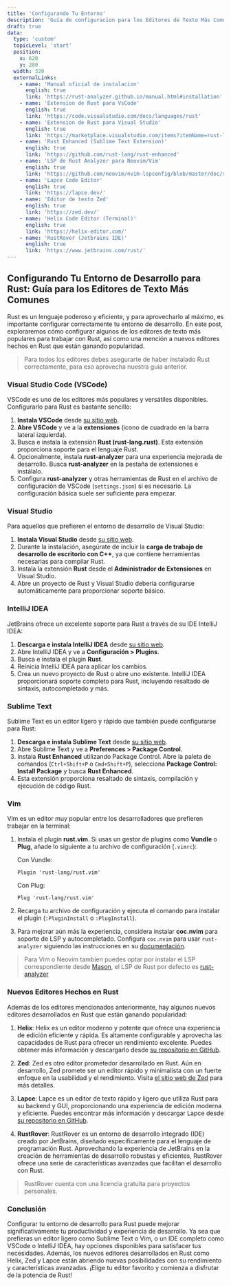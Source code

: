 ```yaml
---
title: 'Configurando Tu Entorno'
description: 'Guía de configuracion para los Editores de Texto Más Comunes (Vs Code, Visual Studio, IntelliJ IDEA, Vim, Neovim, Sublime Text)'
draft: true
data:
  type: 'custom'
  topicLevel: 'start'
  position:
    x: 620
    y: 280
  width: 320
  externalLinks:
    - name: 'Manual oficial de instalacion'
      english: true
      link: 'https://rust-analyzer.github.io/manual.html#installation'
    - name: 'Extension de Rust para VsCode'
      english: true
      link: 'https://code.visualstudio.com/docs/languages/rust'
    - name: 'Extension de Rust para Visual Studio'
      english: true
      link: 'https://marketplace.visualstudio.com/items?itemName=rust-lang.rust-analyzer'
    - name: 'Rust Enhanced (Sublime Text Extension)'
      english: true
      link: 'https://github.com/rust-lang/rust-enhanced'
    - name: 'LSP de Rust Analyzer para Neovim/Vim'
      english: true
      link: 'https://github.com/neovim/nvim-lspconfig/blob/master/doc/server_configurations.md#rust_analyzer'
    - name: 'Lapce Code Editor'
      english: true
      link: 'https://lapce.dev/'
    - name: 'Editor de texto Zed'
      english: true
      link: 'https://zed.dev/'
    - name: 'Helix Code Editor (Terminal)'
      english: true
      link: 'https://helix-editor.com/'
    - name: 'RustRover (Jetbrains IDE)'
      english: true
      link: 'https://www.jetbrains.com/rust/'
---
```

## Configurando Tu Entorno de Desarrollo para Rust: Guía para los Editores de Texto Más Comunes

Rust es un lenguaje poderoso y eficiente, y para aprovecharlo al máximo, es importante configurar correctamente tu entorno de desarrollo. En este post, exploraremos cómo configurar algunos de los editores de texto más populares para trabajar con Rust, así como una mención a nuevos editores hechos en Rust que están ganando popularidad.

> Para todos los editores debes asegurarte de haber instalado Rust correctamente, para eso aprovecha nuestra guia anterior.

### Visual Studio Code (VSCode)

VSCode es uno de los editores más populares y versátiles disponibles. Configurarlo para Rust es bastante sencillo:

1. **Instala VSCode** desde [su sitio web](https://code.visualstudio.com/).
2. **Abre VSCode** y ve a la **extensiones** (icono de cuadrado en la barra lateral izquierda).
3. Busca e instala la extensión **Rust (rust-lang.rust)**. Esta extensión proporciona soporte para el lenguaje Rust.
4. Opcionalmente, instala **rust-analyzer** para una experiencia mejorada de desarrollo. Busca **rust-analyzer** en la pestaña de extensiones e instálalo.
5. Configura **rust-analyzer** y otras herramientas de Rust en el archivo de configuración de VSCode (`settings.json`) si es necesario. La configuración básica suele ser suficiente para empezar.

### Visual Studio

Para aquellos que prefieren el entorno de desarrollo de Visual Studio:

1. **Instala Visual Studio** desde [su sitio web](https://visualstudio.microsoft.com/).
2. Durante la instalación, asegúrate de incluir la **carga de trabajo de desarrollo de escritorio con C++**, ya que contiene herramientas necesarias para compilar Rust.
3. Instala la extensión **Rust** desde el **Administrador de Extensiones** en Visual Studio.
4. Abre un proyecto de Rust y Visual Studio debería configurarse automáticamente para proporcionar soporte básico.

### IntelliJ IDEA

JetBrains ofrece un excelente soporte para Rust a través de su IDE IntelliJ IDEA:

1. **Descarga e instala IntelliJ IDEA** desde [su sitio web](https://www.jetbrains.com/idea/).
2. Abre IntelliJ IDEA y ve a **Configuración > Plugins**.
3. Busca e instala el plugin **Rust**.
4. Reinicia IntelliJ IDEA para aplicar los cambios.
5. Crea un nuevo proyecto de Rust o abre uno existente. IntelliJ IDEA proporcionará soporte completo para Rust, incluyendo resaltado de sintaxis, autocompletado y más.

### Sublime Text

Sublime Text es un editor ligero y rápido que también puede configurarse para Rust:

1. **Descarga e instala Sublime Text** desde [su sitio web](https://www.sublimetext.com/).
2. Abre Sublime Text y ve a **Preferences > Package Control**.
3. Instala **Rust Enhanced** utilizando Package Control. Abre la paleta de comandos (`Ctrl+Shift+P` o `Cmd+Shift+P`), selecciona **Package Control: Install Package** y busca **Rust Enhanced**.
4. Esta extensión proporciona resaltado de sintaxis, compilación y ejecución de código Rust.

### Vim

Vim es un editor muy popular entre los desarrolladores que prefieren trabajar en la terminal:

1. Instala el plugin **rust.vim**. Si usas un gestor de plugins como **Vundle** o **Plug**, añade lo siguiente a tu archivo de configuración (`.vimrc`):

   Con Vundle:
   ```vim
   Plugin 'rust-lang/rust.vim'
   ```

   Con Plug:
   ```vim
   Plug 'rust-lang/rust.vim'
   ```

2. Recarga tu archivo de configuración y ejecuta el comando para instalar el plugin (`:PluginInstall` o `:PlugInstall`).
3. Para mejorar aún más la experiencia, considera instalar **coc.nvim** para soporte de LSP y autocompletado. Configura `coc.nvim` para usar `rust-analyzer` siguiendo las instrucciones en su [documentación](https://github.com/neoclide/coc.nvim).

> Para Vim o Neovim tambien puedes optar por instalar el LSP correspondiente desde [Mason](https://github.com/williamboman/mason.nvim), el LSP de Rust por defecto es [rust-analyzer](https://github.com/neovim/nvim-lspconfig/blob/master/doc/server_configurations.md#rust_analyzer)

### Nuevos Editores Hechos en Rust

Además de los editores mencionados anteriormente, hay algunos nuevos editores desarrollados en Rust que están ganando popularidad:

1. **Helix**: Helix es un editor moderno y potente que ofrece una experiencia de edición eficiente y rápida. Es altamente configurable y aprovecha las capacidades de Rust para ofrecer un rendimiento excelente. Puedes obtener más información y descargarlo desde [su repositorio en GitHub](https://github.com/helix-editor/helix).

2. **Zed**: Zed es otro editor prometedor desarrollado en Rust. Aún en desarrollo, Zed promete ser un editor rápido y minimalista con un fuerte enfoque en la usabilidad y el rendimiento. Visita [el sitio web de Zed](https://zed.dev/) para más detalles.

3. **Lapce**: Lapce es un editor de texto rápido y ligero que utiliza Rust para su backend y GUI, proporcionando una experiencia de edición moderna y eficiente. Puedes encontrar más información y descargar Lapce desde [su repositorio en GitHub](https://github.com/lapce/lapce).

4. **RustRover**: RustRover es un entorno de desarrollo integrado (IDE) creado por JetBrains, diseñado específicamente para el lenguaje de programación Rust. Aprovechando la experiencia de JetBrains en la creación de herramientas de desarrollo robustas y eficientes, RustRover ofrece una serie de características avanzadas que facilitan el desarrollo con Rust.

> RustRover cuenta con una licencia gratuita para proyectos personales.

### Conclusión

Configurar tu entorno de desarrollo para Rust puede mejorar significativamente tu productividad y experiencia de desarrollo. Ya sea que prefieras un editor ligero como Sublime Text o Vim, o un IDE completo como VSCode o IntelliJ IDEA, hay opciones disponibles para satisfacer tus necesidades. Además, los nuevos editores desarrollados en Rust como Helix, Zed y Lapce están abriendo nuevas posibilidades con su rendimiento y características avanzadas. ¡Elige tu editor favorito y comienza a disfrutar de la potencia de Rust!
